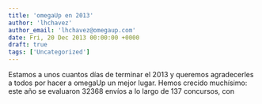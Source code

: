 ```yaml
---
title: 'omegaUp en 2013'
author: 'lhchavez'
author_email: 'lhchavez@omegaup.com'
date: Fri, 20 Dec 2013 00:00:00 +0000
draft: true
tags: ['Uncategorized']
---
```


Estamos a unos cuantos días de terminar el 2013 y queremos agradecerles a todos por hacer a omegaUp un mejor lugar. Hemos crecido muchísimo: este año se evaluaron 32368 envíos a lo largo de 137 concursos, con
